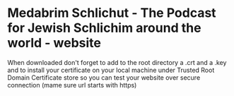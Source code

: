 # Medabrim Schlichut - The Podcast for Jewish Schlichim around the world - website

When downloaded don't forget to add to the root directory a .crt and a .key and to install your certificate on your local machine under Trusted Root Domain Certificate store so you can test your website over secure connection (mame sure url starts with https)